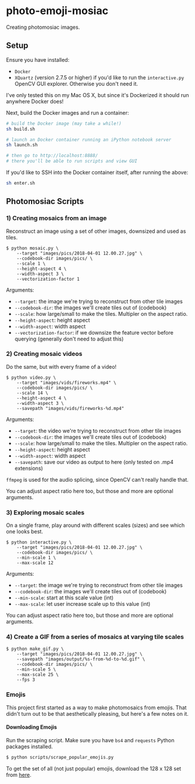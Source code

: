 # photo-emoji-mosiac

Creating photomosiac images. 

## Setup

Ensure you have installed:

* `Docker`
* `XQuartz` (version 2.7.5 or higher) if you'd like to run the `interactive.py` OpenCV GUI explorer. Otherwise you don't need it.

I've only tested this on my Mac OS X, but since it's Dockerized it should run anywhere Docker does!

Next, build the Docker images and run a container:

```bash
# build the Docker image (may take a while!)
sh build.sh

# launch an Docker container running an iPython notebook server
sh launch.sh

# then go to http://localhost:8888/
# there you'll be able to run scripts and view GUI 
```

If you'd like to SSH into the Docker container itself, after running the above:

```bash
sh enter.sh
```

## Photomosiac Scripts

### 1) Creating mosaics from an image

Reconstruct an image using a set of other images, downsized and used as tiles. 

```
$ python mosaic.py \
    --target "images/pics/2018-04-01 12.00.27.jpg" \
    --codebook-dir images/pics/ \
    --scale 1 \
    --height-aspect 4 \
    --width-aspect 3 \
    --vectorization-factor 1
```

Arguments:

* `--target`: the image we're trying to reconstruct from other tile images
* `--codebook-dir`: the images we'll create tiles out of (codebook)
* `--scale`: how large/small to make the tiles. Multipler on the aspect ratio.
* `--height-aspect`: height aspect
* `--width-aspect`: width aspect
* `--vectorization-factor`: if we downsize the feature vector before querying (generally don't need to adjust this)


### 2) Creating mosaic videos

Do the same, but with every frame of a video!

```
$ python video.py \
    --target "images/vids/fireworks.mp4" \
    --codebook-dir images/pics/ \
    --scale 14 \
    --height-aspect 4 \
    --width-aspect 3 \
    --savepath "images/vids/fireworks-%d.mp4"
```

Arguments:

* `--target`: the video we're trying to reconstruct from other tile images
* `--codebook-dir`: the images we'll create tiles out of (codebook)
* `--scale`: how large/small to make the tiles. Multipler on the aspect ratio.
* `--height-aspect`: height aspect
* `--width-aspect`: width aspect
* `--savepath`: save our video as output to here (only tested on .mp4 extensions)

`ffmpeg` is used for the audio splicing, since OpenCV can't really handle that. 

You can adjust aspect ratio here too, but those and more are optional arguments.  


### 3) Exploring mosaic scales

On a single frame, play around with different scales (sizes) and see which one looks best. 

```
$ python interactive.py \
    --target "images/pics/2018-04-01 12.00.27.jpg" \
    --codebook-dir images/pics/ \
    --min-scale 1 \
    --max-scale 12
```

Arguments:

* `--target`: the image we're trying to reconstruct from other tile images
* `--codebook-dir`: the images we'll create tiles out of (codebook)
* `--min-scale`: start at this scale value (int)
* `--max-scale`: let user increase scale up to this value (int)

You can adjust aspect ratio here too, but those and more are optional arguments. 

### 4) Create a GIF from a series of mosaics at varying tile scales

```
$ python make_gif.py \
    --target "images/pics/2018-04-01 12.00.27.jpg" \
    --savepath "images/output/%s-from-%d-to-%d.gif" \
    --codebook-dir images/pics/ \
    --min-scale 5 \
    --max-scale 25 \
    --fps 3
```

### Emojis

This project first started as a way to make photomosaics from emojis. That didn't turn out to be that aesthetically pleasing, but here's a few notes on it.

#### Downloading Emojis

Run the scraping script. Make sure you have `bs4` and `requests` Python packages installed. 

```bash
$ python scripts/scrape_popular_emojis.py
```

To get the set of all (not just popular) emojis, download the 128 x 128 set from [here](https://emojipedia.org/emojione/3.1/).
